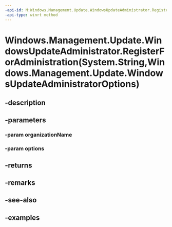 ```yaml
---
-api-id: M:Windows.Management.Update.WindowsUpdateAdministrator.RegisterForAdministration(System.String,Windows.Management.Update.WindowsUpdateAdministratorOptions)
-api-type: winrt method
---
```


# Windows.Management.Update.WindowsUpdateAdministrator.RegisterForAdministration(System.String,Windows.Management.Update.WindowsUpdateAdministratorOptions)

<!--
public static Windows.Management.Update.WindowsUpdateAdministratorStatus RegisterForAdministration (string organizationName, Windows.Management.Update.WindowsUpdateAdministratorOptions options);
-->


## -description

## -parameters

### -param organizationName

### -param options

## -returns

## -remarks

## -see-also

## -examples


